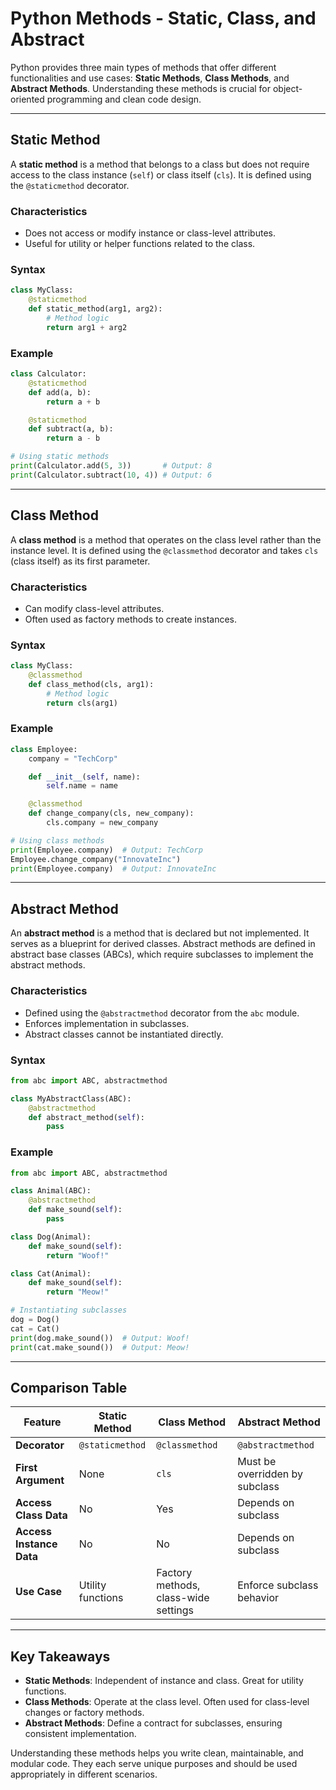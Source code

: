 # Python Methods - Static, Class, and Abstract

Python provides three main types of methods that offer different functionalities and use cases: **Static Methods**, **Class Methods**, and **Abstract Methods**. Understanding these methods is crucial for object-oriented programming and clean code design.

---

## Static Method

A **static method** is a method that belongs to a class but does not require access to the class instance (`self`) or class itself (`cls`). It is defined using the `@staticmethod` decorator.

### Characteristics
- Does not access or modify instance or class-level attributes.
- Useful for utility or helper functions related to the class.

### Syntax

```python
class MyClass:
    @staticmethod
    def static_method(arg1, arg2):
        # Method logic
        return arg1 + arg2
```

### Example

```python
class Calculator:
    @staticmethod
    def add(a, b):
        return a + b

    @staticmethod
    def subtract(a, b):
        return a - b

# Using static methods
print(Calculator.add(5, 3))       # Output: 8
print(Calculator.subtract(10, 4)) # Output: 6
```

---

## Class Method

A **class method** is a method that operates on the class level rather than the instance level. It is defined using the `@classmethod` decorator and takes `cls` (class itself) as its first parameter.

### Characteristics
- Can modify class-level attributes.
- Often used as factory methods to create instances.

### Syntax

```python
class MyClass:
    @classmethod
    def class_method(cls, arg1):
        # Method logic
        return cls(arg1)
```

### Example

```python
class Employee:
    company = "TechCorp"

    def __init__(self, name):
        self.name = name

    @classmethod
    def change_company(cls, new_company):
        cls.company = new_company

# Using class methods
print(Employee.company)  # Output: TechCorp
Employee.change_company("InnovateInc")
print(Employee.company)  # Output: InnovateInc
```

---

## Abstract Method

An **abstract method** is a method that is declared but not implemented. It serves as a blueprint for derived classes. Abstract methods are defined in abstract base classes (ABCs), which require subclasses to implement the abstract methods.

### Characteristics
- Defined using the `@abstractmethod` decorator from the `abc` module.
- Enforces implementation in subclasses.
- Abstract classes cannot be instantiated directly.

### Syntax

```python
from abc import ABC, abstractmethod

class MyAbstractClass(ABC):
    @abstractmethod
    def abstract_method(self):
        pass
```

### Example

```python
from abc import ABC, abstractmethod

class Animal(ABC):
    @abstractmethod
    def make_sound(self):
        pass

class Dog(Animal):
    def make_sound(self):
        return "Woof!"

class Cat(Animal):
    def make_sound(self):
        return "Meow!"

# Instantiating subclasses
dog = Dog()
cat = Cat()
print(dog.make_sound())  # Output: Woof!
print(cat.make_sound())  # Output: Meow!
```

---

## Comparison Table

| Feature               | Static Method                 | Class Method               | Abstract Method                |
|-----------------------|-------------------------------|----------------------------|---------------------------------|
| **Decorator**         | `@staticmethod`              | `@classmethod`             | `@abstractmethod`              |
| **First Argument**    | None                         | `cls`                      | Must be overridden by subclass |
| **Access Class Data** | No                           | Yes                        | Depends on subclass           |
| **Access Instance Data** | No                        | No                         | Depends on subclass           |
| **Use Case**          | Utility functions            | Factory methods, class-wide settings | Enforce subclass behavior |

---

## Key Takeaways

- **Static Methods**: Independent of instance and class. Great for utility functions.
- **Class Methods**: Operate at the class level. Often used for class-level changes or factory methods.
- **Abstract Methods**: Define a contract for subclasses, ensuring consistent implementation.

Understanding these methods helps you write clean, maintainable, and modular code. They each serve unique purposes and should be used appropriately in different scenarios.

